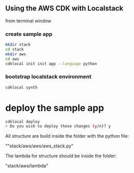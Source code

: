 ## Using the AWS CDK with Localstack

from terminal window

### create sample app
```bash
mkdir stack
cd stack
mkdir aws
cd aws
cdklocal init init app --language python
```

### bootstrap localstack environment
```bash
cdklocal synth
```

# deploy the sample app
```bash
cdklocal deploy
> Do you wish to deploy these changes (y/n)? y
```

All structure are build inside the folder with the python file:

""stack/aws/aws/aws_stack.py"

The lambda for structure should be inside the folder: 

"stack/aws/lambda"
